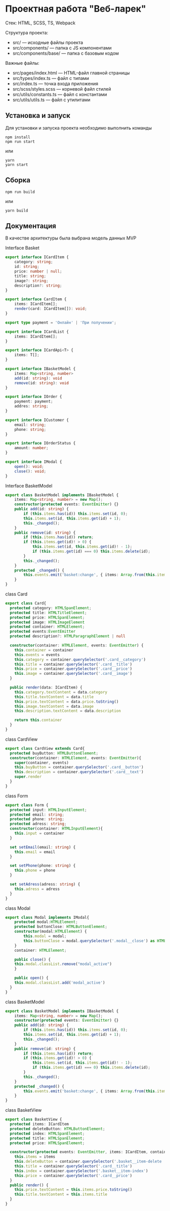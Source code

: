 # Проектная работа "Веб-ларек"

Стек: HTML, SCSS, TS, Webpack

Структура проекта:
- src/ — исходные файлы проекта
- src/components/ — папка с JS компонентами
- src/components/base/ — папка с базовым кодом

Важные файлы:
- src/pages/index.html — HTML-файл главной страницы
- src/types/index.ts — файл с типами
- src/index.ts — точка входа приложения
- src/scss/styles.scss — корневой файл стилей
- src/utils/constants.ts — файл с константами
- src/utils/utils.ts — файл с утилитами

## Установка и запуск
Для установки и запуска проекта необходимо выполнить команды

```
npm install
npm run start
```

или

```
yarn
yarn start
```
## Сборка

```
npm run build
```

или

```
yarn build
```
## Документация
В качестве архитектуры была выбрана модель данных MVP

Interface Basket
```typescript
export interface ICardItem {
	category: string;
	id: string;
	price: number | null;
	title: string;
	image?: string;
	description?: string;
}

export interface CardItem {
	items: ICardItem[];
	render(card: ICardItem[]): void;
}

export type payment = 'Онлайн' | 'При получении';

export interface ICardList {
	items: ICardItem[];
}

export interface ICardApi<T> {
	items: T[];
}

export interface IBasketModel {
	items: Map<string, number>
	add(id: string): void
	remove(id: string): void
}

export interface IOrder {
	payment: payment;
	addres: string;
}

export interface ICustomer {
	email: string;
	phone: string;
}

export interface IOrderStatus {
	amount: number;
}

export interface IModal {
	open(): void;
	close(): void;
}

```
Interface BasketModel
```typescript
export class BasketModel implements IBasketModel {
	items: Map<string, number> = new Map();
	constructor(protected events: EventEmitter) {}
	public add(id: string) {
		if (this.items.has(id)) this.items.set(id, 0);
		this.items.set(id, this.items.get(id) + 1);
		this._changed();
	}
	public remove(id: string) {
		if (this.items.has(id)) return;
		if (this.items.get(id)! > 0) {
			this.items.set(id, this.items.get(id)! - 1);
			if (this.items.get(id) === 0) this.items.delete(id);
		}
		this._changed();
	}
	protected _changed() {
		this.events.emit('basket:change', { items: Array.from(this.items.keys()) });
	}
}
```
class Card

```typescript
export class Card{
  protected category: HTMLSpanElement;
  protected title: HTMLTitleElement;
  protected price: HTMLSpanElement;
  protected image: HTMLImageElement
  protected container: HTMLElement;
  protected events:EventEmitter
  protected description?: HTMLParagraphElement | null

  constructor(container: HTMLElement, events: EventEmitter) {
    this.container = container
    this.events = events
    this.category = container.querySelector('.card__category')
    this.title = container.querySelector('.card__title')
    this.price = container.querySelector('.card__price')
    this.image = container.querySelector('.card__image')
  }

  public render(data: ICardItem) {
    this.category.textContent = data.category
    this.title.textContent = data.title
    this.price.textContent = data.price.toString()
    this.image.textContent = data.image
    this.description.textContent = data.description

    return this.container
  }
}
```
class CardView
```typescript
export class CardView extends Card{
  protected buyButton: HTMLButtonElement;
  constructor(container: HTMLElement, events: EventEmitter){
    super(container, events)
    this.buyButton = container.querySelector('.card__button')
    this.description = container.querySelector('.card__text')
    super.render
  }
}
```
class Form
```typescript
export class Form {
  protected input: HTMLInputElement;
  protected email: string;
  protected phone: string;
  protected adress: string;
  constructor(container: HTMLInputElement){
    this.input = container
  }

  set setEmail(email: string) {
    this.email = email
  }

  set setPhone(phone: string) {
    this.phone = phone
  }

  set setAdress(adress: string) {
    this.adress = adress
  }
}
```
class Modal
```typescript
export class Modal implements IModal{
	protected modal:HTMLElement;
	protected buttonClose: HTMLButtonElement;
	constructor(modal:HTMLElement) {
		this.modal = modal;
		this.buttonClose = modal.querySelector('.modal__close') as HTMLButtonElement;
	}
	container: HTMLElement;

	public close() {
    this.modal.classList.remove("modal_active")
	}

	public open() {
    this.modal.classList.add('modal_active')
  }
}
```

class BasketModel
```typescript
export class BasketModel implements IBasketModel {
	items: Map<string, number> = new Map();
	constructor(protected events: EventEmitter) {}
	public add(id: string) {
		if (this.items.has(id)) this.items.set(id, 0);
		this.items.set(id, this.items.get(id) + 1);
		this._changed();
	}
	public remove(id: string) {
		if (this.items.has(id)) return;
		if (this.items.get(id)! > 0) {
			this.items.set(id, this.items.get(id)! - 1);
			if (this.items.get(id) === 0) this.items.delete(id);
		}
		this._changed();
	}
	protected _changed() {
		this.events.emit('basket:change', { items: Array.from(this.items.keys()) });
	}
}
```

class BasketView
```typescript
export class BasketView {
  protected items: ICardItem
  protected deleteButton: HTMLButtonElement;
  protected index: HTMLSpanElement;
  protected title: HTMLSpanElement;
  protected price: HTMLSpanElement;

  constructor(protected events: EventEmitter, items: ICardItem, container: HTMLElement) {
    this.items = items
    this.deleteButton = container.querySelector('.basket__item-delete ')
    this.title = container.querySelector('.card__title')
    this.index = container.querySelector('.basket__item-index')
    this.price = container.querySelector('.card__price')
  }
  public render() {
    this.price.textContent = this.items.price.toString()
    this.title.textContent = this.items.title
  }
}
```
